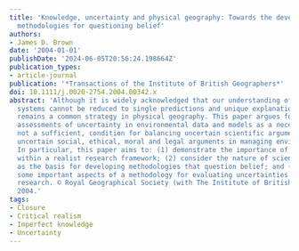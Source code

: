 ```yaml
---
title: 'Knowledge, uncertainty and physical geography: Towards the development of
  methodologies for questioning belief'
authors:
- James D. Brown
date: '2004-01-01'
publishDate: '2024-06-05T20:56:24.198664Z'
publication_types:
- article-journal
publication: '*Transactions of the Institute of British Geographers*'
doi: 10.1111/j.0020-2754.2004.00342.x
abstract: 'Although it is widely acknowledged that our understanding of environmental
  systems cannot be reduced to single predictions and unique explanations, determinism
  remains a common strategy in physical geography. This paper argues for explicit
  assessments of uncertainty in environmental data and models as a necessary, although
  not a sufficient, condition for balancing uncertain scientific arguments against
  uncertain social, ethical, moral and legal arguments in managing environmental systems.
  In particular, this paper aims to: (1) demonstrate the importance of assessing uncertainty
  within a realist research framework; (2) consider the nature of scientific uncertainty
  as the basis for developing methodologies that question belief; and (3) explore
  some important aspects of a methodology for evaluating uncertainties in environmental
  research. © Royal Geographical Society (with The Institute of British Geographers)
  2004.'
tags:
- Closure
- Critical realism
- Imperfect knowledge
- Uncertainty
---
```

